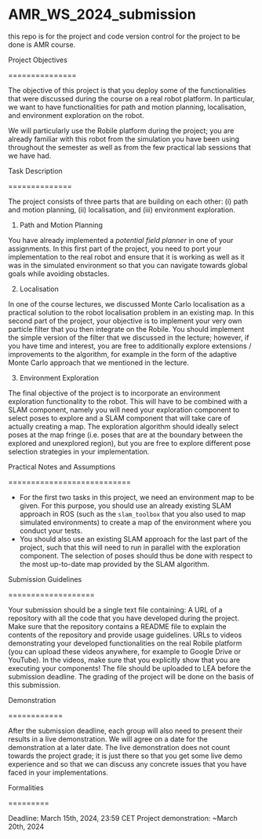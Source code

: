 # AMR_WS_2024_submission
this repo is for the project and code version control for the project to be done is AMR course.



Project Objectives

===============

The objective of this project is that you deploy some of the functionalities that were discussed during the course on a real robot platform. In particular, we want to have functionalities for path and motion planning, localisation, and environment exploration on the robot.

We will particularly use the Robile platform during the project; you are already familiar with this robot from the simulation you have been using throughout the semester as well as from the few practical lab sessions that we have had.

Task Description

==============

The project consists of three parts that are building on each other: (i) path and motion planning, (ii) localisation, and (iii) environment exploration.

1. Path and Motion Planning

You have already implemented a *potential field planner* in one of your assignments. In this first part of the project, you need to port your implementation to the real robot and ensure that it is working as well as it was in the simulated environment so that you can navigate towards global goals while avoiding obstacles.

2. Localisation

In one of the course lectures, we discussed Monte Carlo localisation as a practical solution to the robot localisation problem in an existing map. In this second part of the project, your objective is to implement your very own particle filter that you then integrate on the Robile. You should implement the simple version of the filter that we discussed in the lecture; however, if you have time and interest, you are free to additionally explore extensions / improvements to the algorithm, for example in the form of the adaptive Monte Carlo approach that we mentioned in the lecture.

3. Environment Exploration

The final objective of the project is to incorporate an environment exploration functionality to the robot. This will have to be combined with a SLAM component, namely you will need your exploration component to select poses to explore and a SLAM component that will take care of actually creating a map. The exploration algorithm should ideally select poses at the map fringe (i.e. poses that are at the boundary between the explored and unexplored region), but you are free to explore different pose selection strategies in your implementation.

Practical Notes and Assumptions

===========================

* For the first two tasks in this project, we need an environment map to be given. For this purpose, you should use an already existing SLAM approach in ROS (such as the `slam_toolbox` that you also used to map simulated environments) to create a map of the environment where you conduct your tests.
* You should also use an existing SLAM approach for the last part of the project, such that this will need to run in parallel with the exploration component. The selection of poses should thus be done with respect to the most up-to-date map provided by the SLAM algorithm.

Submission Guidelines

===================

Your submission should be a single text file containing:
A URL of a repository with all the code that you have developed during the project. Make sure that the repository contains a README file to explain the contents of the repository and provide usage guidelines.
URLs to videos demonstrating your developed functionalities on the real Robile platform (you can upload these videos anywhere, for example to Google Drive or YouTube). In the videos, make sure that you explicitly show that you are executing your components!
The file should be uploaded to LEA before the submission deadline. The grading of the project will be done on the basis of this submission.

Demonstration

============

After the submission deadline, each group will also need to present their results in a live demonstration. We will agree on a date for the demonstration at a later date. The live demonstration does not count towards the project grade; it is just there so that you get some live demo experience and so that we can discuss any concrete issues that you have faced in your implementations.

Formalities

=========

Deadline: March 15th, 2024, 23:59 CET
Project demonstration: ~March 20th, 2024
